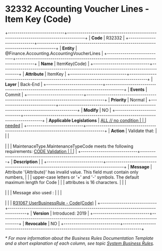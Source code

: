 ﻿---
erp.type: business-rule
erp.entity: Finance.Accounting.AccountingVoucherLines
---

# 32332 Accounting Voucher Lines - Item Key (Code) 
+-----------------------------+---------------------------------------------------------------------------------------+
| **Code**                    | R32332                                                                                |
+-----------------------------+---------------------------------------------------------------------------------------+
| **Entity**                  | @Finance.Accounting.AccountingVoucherLines                                       |
+-----------------------------+---------------------------------------------------------------------------------------+
| **Name**                    | ItemKey(Code)                                                                       |
+-----------------------------+---------------------------------------------------------------------------------------+
| **Attribute**               | ItemKey                                                                   |
+-----------------------------+---------------------------------------------------------------------------------------+
| **Layer**                   | Back-End                                                                              |
+-----------------------------+---------------------------------------------------------------------------------------+
| **Events**                  | Commit                                                                                |
+-----------------------------+---------------------------------------------------------------------------------------+
| **Priority**                | Normal                                                                                |
+-----------------------------+---------------------------------------------------------------------------------------+
| **Modify**                  | NO                                                                                    |
+-----------------------------+---------------------------------------------------------------------------------------+
| **Applicable Legislations** | [ALL // no condition                                                                  |
|                             | needed](xref:applicable-legislations)                                                 |
+-----------------------------+---------------------------------------------------------------------------------------+
| **Action**                  | Validate that:                                                                        |
|                             | <br/><br/>                                                                            |
|                             | MaintenaceType.MaintenanceTypeCode meets the following requirements: [CODE Validation |
|                             |](~/reference/common-business-rules/code-validation.md)                                |
+-----------------------------+---------------------------------------------------------------------------------------+
| **Description**             |                               |
+-----------------------------+---------------------------------------------------------------------------------------+
| **Message**                 | Attribute \'{Attribute}\' has invalid value. This field must contain only numbers,    |
|                             | upper-case letters or \'+\' and \'-\' symbols. The default maximum length for Code    |
|                             | attributes is 16 characters.                                                          |
|                             | <br/><br/>                                                                            |
|                             | Message also used :                                                                   |
|                             | <br/><br/>                                                                            |
|                             | [R31067 UserBusinessRule - Code(Code)](R31067.md)                                     |
+-----------------------------+---------------------------------------------------------------------------------------+
| **Version**                 | Introduced: 2019                                                                      |
+-----------------------------+---------------------------------------------------------------------------------------+
| **Revocable**               | NO                                                                                    |
+-----------------------------+---------------------------------------------------------------------------------------+

*\* For more information about the Business Rules Documentation Template and a short explanation of each column, see
topic [System Business Rules](../templates/template-description-system-business-rules.md).*
